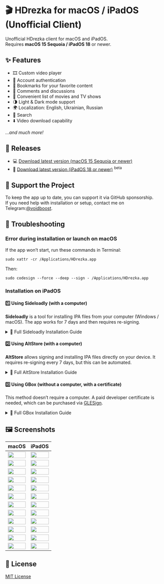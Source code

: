 <h1>🎬 HDrezka for macOS / iPadOS (Unofficial Client)</h1>
<p>Unofficial HDrezka client for macOS and iPadOS. <br>Requires <b>macOS 15 Sequoia / iPadOS 18</b> or newer.</p>
<h2>✨ Features</h2>
<ul>
    <li>🎞 Custom video player</li>
    <li>🔐 Account authentication</li>
    <li>📌 Bookmarks for your favorite content</li>
    <li>💬 Comments and discussions</li>
    <li>🎥 Convenient list of movies and TV shows</li>
    <li>🌗 Light & Dark mode support</li>
    <li>🌍 Localization: English, Ukrainian, Russian</li>
    <li>🔎 Search</li>
    <li>⬇️ Video download capability</li>
</ul>
<p><i>...and much more!</i></p>
<h2>🚀 Releases</h2>
<ul>
    <li>
        <span>💻</span>
        <a href="https://voidboost.github.io/hdrezka-releases/HDrezka 1.0.23.dmg" target="_blank">Download latest version (macOS 15 Sequoia or newer)</a>
    </li>
    <li>
        <span>📱</span>
        <a href="https://voidboost.github.io/hdrezka-releases/HDrezka 1.0.23.ipa" target="_blank">Download latest version (iPadOS 18 or newer)</a>
        <sup>beta</sup>
    </li>
</ul>
<h2>💖 Support the Project</h2>
<p>To keep the app up to date, you can support it via GitHub sponsorship. <br>If you need help with installation or setup, contact me on Telegram:<a href="https://t.me/voidboost" target="_blank">@voidboost</a>.</p>
<h2>🧰 Troubleshooting</h2>
<h3>Error during installation or launch on macOS</h3>
<p>If the app won’t start, run these commands in Terminal:</p>
<pre><code>sudo xattr -cr /Applications/HDrezka.app</code></pre>
<p>Then:</p>
<pre><code>sudo codesign --force --deep --sign - /Applications/HDrezka.app</code></pre>
<h3>Installation on iPadOS</h3>
<h4>1️⃣ Using Sideloadly (with a computer)</h4>
<p><b>Sideloadly</b> is a tool for installing IPA files from your computer (Windows / macOS). The app works for 7 days and then requires re-signing.</p>
<details>
    <summary>📘 Full Sideloadly Installation Guide</summary>
    <h5>Requirements:</h5>
    <ol>
        <li>Windows or macOS computer</li>
        <li><a href="https://sideloadly.io/" target="_blank">Sideloadly</a></li>
        <li>iTunes and iCloud (for Windows — from Apple’s website)</li>
        <li>Separate Apple ID (recommended)</li>
        <li>HDrezka IPA file (see above)</li>
        <li>USB cable</li>
    </ol>
    <h5>Steps:</h5>
    <ol>
        <li>Install and open Sideloadly.</li>
        <li>Connect your iPad via USB and select “Trust this computer.”</li>
        <li>Enter your Apple ID and load the HDrezka IPA file.</li>
        <li>Click <b>Start</b> and wait for installation.</li>
        <li>After installation, go to <b>Settings → General → Profiles</b> and tap <b>Trust</b>.</li>
    </ol>
</details>
<h4>2️⃣ Using AltStore (with a computer)</h4>
<p><b>AltStore</b> allows signing and installing IPA files directly on your device. It requires re-signing every 7 days, but this can be automated.</p>
<details>
    <summary>📘 Full AltStore Installation Guide</summary>
    <h5>Requirements:</h5>
    <ol>
        <li>Windows or macOS computer</li>
        <li><a href="https://altstore.io/" target="_blank">AltStore</a></li>
        <li>iTunes and iCloud</li>
        <li>Separate Apple ID</li>
        <li>HDrezka IPA file (see above)</li>
    </ol>
    <h5>Steps:</h5>
    <ol>
        <li>Install AltStore on your computer.</li>
        <li>Connect your iPad and install AltStore on the device.</li>
        <li>Sign the profile in <b>Settings → General → Profiles</b>.</li>
        <li>In AltStore, select the HDrezka IPA file for installation.</li>
        <li>After installation, the app will appear on your home screen.</li>
    </ol>
</details>
<h4>3️⃣ Using GBox (without a computer, with a certificate)</h4>
<p>This method doesn’t require a computer. A paid developer certificate is needed, which can be purchased via <a href="https://t.me/glesign" target="_blank">GLESign</a>.</p>
<details>
    <summary>📘 Full GBox Installation Guide</summary>
    <h5>Requirements:</h5>
    <ol>
        <li>iPad</li>
        <li><b>GBox</b> app</li>
        <li>Paid certificate (<a href="https://t.me/glesign" target="_blank">GLESign</a>)</li>
        <li>HDrezka IPA file (see above)</li>
    </ol>
    <h5>Steps:</h5>
    <ol>
        <li>Purchase a certificate and install GBox using the provided link.</li>
        <li>Add your certificate to GBox (support available via <a href="http://t.me/glesign_support" target="_blank">GLESign Support</a>).</li>
        <li>Open the HDrezka IPA file and share it with GBox.</li>
        <li>Sign and install the app through GBox.</li>
        <li>Once complete, HDrezka will appear on your home screen.</li>
    </ol>
</details>
<h2>🖼 Screenshots</h2>
<table>
    <thead>
        <tr>
            <th>macOS</th>
            <th>iPadOS</th>
        </tr>
    </thead>
    <tbody>
        <tr>
            <td>
                <img width="100%" src="https://github.com/user-attachments/assets/4b590d4d-5e88-45b7-8433-65d8d286e719" />
            </td>
            <td>
                <img width="100%" src="https://github.com/user-attachments/assets/1957c128-8d42-41a2-a086-4d4e3426a9f6" />
            </td>
        </tr>
        <tr>
            <td>
                <img width="100%" src="https://github.com/user-attachments/assets/14956a97-951a-426c-bc42-e6d652be9854" />
            </td>
            <td>
                <img width="100%" src="https://github.com/user-attachments/assets/02372027-eae7-4d94-a206-405f9b8f4c13" />
            </td>
        </tr>
        <tr>
            <td>
                <img width="100%" src="https://github.com/user-attachments/assets/cffd257e-66f1-4900-9a33-7be8941ad73d" />
            </td>
            <td>
                <img width="100%" src="https://github.com/user-attachments/assets/9e3997ae-206b-4ae4-a352-876863f7eb7a" />
            </td>
        </tr>
        <tr>
            <td>
                <img width="100%" src="https://github.com/user-attachments/assets/611d3919-128a-464f-b5c9-2a8bd936154f" />
            </td>
            <td>
                <img width="100%" src="https://github.com/user-attachments/assets/b3b18101-635c-4d52-939e-25997a560b81" />
            </td>
        </tr>
        <tr>
            <td>
                <img width="100%" src="https://github.com/user-attachments/assets/d83eefb0-7c3f-4149-af73-e33bf9303898" />
            </td>
            <td>
                <img width="100%" src="https://github.com/user-attachments/assets/c74d5377-506c-42a6-8826-31d5d733fae4" />
            </td>
        </tr>
        <tr>
            <td>
                <img width="100%" src="https://github.com/user-attachments/assets/2f49ece6-ca7e-4c46-827a-e151a1902a5b" />
            </td>
            <td>
                <img width="100%" src="https://github.com/user-attachments/assets/77b831d0-7f42-41fe-9d5b-fda2f377d44e" />
            </td>
        </tr>
        <tr>
            <td>
                <img width="100%" src="https://github.com/user-attachments/assets/92da7e12-594f-4f29-aa6c-db27dd7883fc" />
            </td>
            <td>
                <img width="100%" src="https://github.com/user-attachments/assets/13badb71-2005-464e-9f01-47f97a4246b5" />
            </td>
        </tr>
        <tr>
            <td>
                <img width="100%" src="https://github.com/user-attachments/assets/93c60bef-6e2e-4592-91a2-1e190816f2c5" />
            </td>
            <td>
                <img width="100%" src="https://github.com/user-attachments/assets/5196ea56-7c8d-4b4b-9286-531e7c81c604" />
            </td>
        </tr>
        <tr>
            <td>
                <img width="100%" src="https://github.com/user-attachments/assets/729de52f-0d3c-4da9-bbdc-ec28c2a16952" />
            </td>
            <td>
                <img width="100%" src="https://github.com/user-attachments/assets/a6f128a9-a152-4ec8-85bd-a72f0c737313" />
            </td>
        </tr>
        <tr>
            <td>
                <img width="100%" src="https://github.com/user-attachments/assets/49d875c4-1e73-4a11-9c41-042ad776da6b" />
            </td>
            <td>
                <img width="100%" src="https://github.com/user-attachments/assets/5b264707-9fce-491a-9f7b-07359c0e0b49" />
            </td>
        </tr>
        <tr>
            <td>
                <img width="100%" src="https://github.com/user-attachments/assets/8b4cee8c-0fb5-41cb-9a45-1c416fe2e7cf" />
            </td>
            <td>
                <img width="100%" src="https://github.com/user-attachments/assets/4aada4a1-eba4-49a8-975b-56cd46d5c339" />
            </td>
        </tr>
        <tr>
            <td>
                <img width="100%" src="https://github.com/user-attachments/assets/f97b4905-8b13-4139-b36b-c5334db3eeb9" />
            </td>
            <td>
                <img width="100%" src="https://github.com/user-attachments/assets/c33353f2-9d69-48d1-86b1-87b6142b8bd9" />
            </td>
        </tr>
    </tbody>
</table>
<h2>📄 License</h2>
<p>
    <a href="./LICENSE" target="_blank">MIT License</a>
</p>

